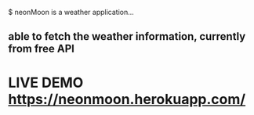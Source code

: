 $ neonMoon is a weather application...
## able to fetch the weather information, currently from free API
# LIVE DEMO https://neonmoon.herokuapp.com/
